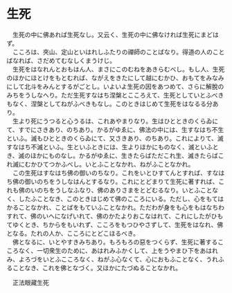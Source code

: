 # 生死
　生死の中に佛あれば生死なし。又云く、生死の中に佛なければ生死にまどはず。  
　こころは、夾山、定山といはれしふたりの禪師のことばなり。得道の人のことばなれば、さだめてむなしくまうけじ。  
　生死をはなれんとおもはん人、まさにこのむねをあきらむべし。もし人、生死のほかにほとけをもとむれば、ながえをきたにして越にむかひ、おもてをみなみにして北斗をみんとするがごとし。いよいよ生死の因をあつめて、さらに解脫のみちをうしなへり。ただ生死すなはち涅槃とこころえて、生死としていとふべきもなく、涅槃としてねがふべきもなし。このときはじめて生死をはなるる分あり。  
　生より死にうつると心うるは、これあやまりなり。生はひとときのくらゐにて、すでにさきあり、のちあり。かるがゆゑに、佛法の中には、生すなはち不生といふ。滅もひとときのくらゐにて、又さきあり、のちあり。これによりて、滅すなはち不滅といふ。生といふときには、生よりほかにものなく、滅といふとき、滅のほかにものなし。かるがゆゑに、生きたらばただこれ生、滅きたらばこれ滅にむかひてつかふべし。いとふことなかれ、ねがふことなかれ。  
　この生死はすなはち佛の御いのちなり。これをいとひすてんとすれば、すなはち佛の御いのちをうしなはんとするなり。これにとどまりて生死に著すれば、これも佛のいのちをうしなふなり、佛のありさまをとどむるなり。いとふことなく、したふことなき、このときはじめて佛のこころにいる。ただし、心をもてはかることなかれ、ことばをもていふことなかれ。ただわが身をも心をもはなちわすれて、佛のいへになげいれて、佛のかたよりおこなはれて、これにしたがひもてゆくとき、ちからをもいれず、こころをもつひやさずして、生死をはなれ、佛となる。たれの人か、こころにとどこほるべき。  
　佛となるに、いとやすきみちあり。もろもろの惡をつくらず、生死に著するこころなく、一切衆生のために、あはれみふかくして、上をうやまひ下をあはれみ、よろづをいとふこころなく、ねがふ心なくて、心におもふことなく、うれふることなき、これを佛となづく。又ほかにたづぬることなかれ。  
  
　正法眼藏生死